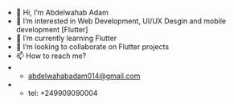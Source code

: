 - 👋 Hi, I’m Abdelwahab Adam
- 👀 I’m interested in Web Development, UI/UX Desgin and mobile development [Flutter]
- 🌱 I’m currently learning Flutter
- 💞️ I’m looking to collaborate on Flutter projects
- 📫 How to reach me?
- * abdelwahabadam014@gmail.com
- * tel: +249909090004
 
<!---
abdelwahab2014/abdelwahab2014 is a ✨ special ✨ repository because its `README.md` (this file) appears on your GitHub profile.
You can click the Preview link to take a look at your changes.
--->
